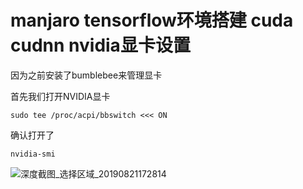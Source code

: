 # manjaro tensorflow环境搭建 cuda cudnn nvidia显卡设置



因为之前安装了bumblebee来管理显卡

首先我们打开NVIDIA显卡

```
sudo tee /proc/acpi/bbswitch <<< ON
```

确认打开了

```
nvidia-smi
```

![深度截图_选择区域_20190821172814](/newdisk/new_start/mine/MYMD/linux/image/深度截图_选择区域_20190821172814.png)
